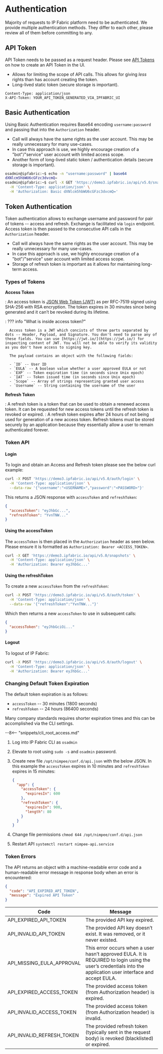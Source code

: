 # Authentication

Majority of requests to IP Fabric platform need to be authenticated. We provide multiple authentication methods. They differ to each other, please review all of them before committing to any.

## API Token

API Token needs to be passed as a request header. Please see [API Tokens](../IP_Fabric_Settings/api_tokens.md) on how to create an API Token in the UI.

- Allows for limiting the scope of API calls. This allows for giving _less_ rights than has account creating the token.
- Long-lived static token (secure storage is important).

```http
Content-Type: application/json
X-API-Token: YOUR_API_TOKEN_GENERATED_VIA_IPFABRIC_UI
```

## Basic Authentication

Using Basic Authentication requires Base64 encoding `username:password` and passing that into the `Authorization` header.

- Call will always have the same rights as the user account. This may be really unnecessary for many use-cases.
- In case this approach is use, we highly encourage creation of a "bot"/"service" user account with limited access scope.
- Another form of long-lived static token / authentication details (secure storage is important).

```bash
osadmin@ipfabric:~$ echo -n "username:password" | base64
dXNlcm5hbWU6cGFzc3dvcmQ=
osadmin@ipfabric:~$ curl -X GET 'https://demo3.ipfabric.io/api/v5.0/snapshots' \
  -H 'Content-Type: application/json' \
  -H 'Authorization: Basic dXNlcm5hbWU6cGFzc3dvcmQ='
```

## Token Authentication

Token authentication allows to exchange username and password for pair of tokens -- access and refresh. Exchange is facilitated via `login` endpoint. Access token is then passed to the consecutive API calls in the `Authorization` header.

- Call will always have the same rights as the user account. This may be really unnecessary for many use-cases.
- In case this approach is use, we highly encourage creation of a "bot"/"service" user account with limited access scope.
- Storage of refresh token is important as it allows for maintaining long-term access.

### Types of Tokens

**Access Token**

: An access token is [JSON Web Token (JWT)](https://jwt.io/) as per RFC-7519 signed using SHA-256 with RSA encryption. The token expires in 30 minutes since being generated and it can’t be revoked during its lifetime.

: ??? info "What is inside access token?"

      Access token is a JWT which concists of three parts separated by dots -- Header, Payload, and Signature. You don't need to parse any of these fields. You can use [https://jwt.io/](https://jwt.io/) for inspecting content of JWT. You will not be able to verify its validity as you don't have access to signing key.

      The payload contains an object with the following fields:

      - `ID` -- User ID
      - `EULA` -- A boolean value whether a user approved EULA or not
      - `EXP` -- Token expiration time (in seconds since Unix epoch)
      - `IAT` -- Token issued time (in seconds since Unix epoch)
      - `Scope` -- Array of strings representing granted user access
      - `Username` -- String containing the username of the user

**Refresh Token**

: A refresh token is a token that can be used to obtain a renewed access token. It can be requested for new access tokens until the refresh token is revoked or expired.
: A refresh token expires after 24 hours of not being used for generation of a new access token. Refresh tokens must be stored securely by an application because they essentially allow a user to remain authenticated forever.

### Token API

#### Login

To login and obtain an Access and Refresh token please see the below curl example:

```bash
curl -X POST 'https://demo3.ipfabric.io/api/v5.0/auth/login' \
  -H 'Content-Type: application/json' \
  --data-raw '{"username":"<USERNAME>","password":"<PASSWORD>"}'
```

This returns a JSON response with `accessToken` and `refreshToken`:

```json
{
  "accessToken": "eyJhbGc...",
  "refreshToken": "YvnTNW..."
}
```

#### Using the accessToken

The `accessToken` is then placed in the `Authorization` header as seen below.
Please ensure it is formatted as `Authorization: Bearer <ACCESS_TOKEN>`.

```bash
curl -X GET 'https://demo3.ipfabric.io/api/v5.0/snapshots' \
  -H 'Content-Type: application/json' \
  -H 'Authorization: Bearer eyJhbGc...'
```

#### Using the refreshToken

To create a new `accessToken` from the `refreshToken`:

```bash
curl -X POST 'https://demo3.ipfabric.io/api/v5.0/auth/token' \
  -H 'Content-Type: application/json' \
  --data-raw '{"refreshToken":"YvnTNW..."}'
```

Which then returns a new `accessToken` to use in subsequent calls:

```json
{
  "accessToken": "eyJhbGciOi..."
}
```

#### Logout

To logout of IP Fabric:

```bash
curl -X POST 'https://demo3.ipfabric.io/api/v5.0/auth/logout' \
  -H 'Content-Type: application/json' \
  -H 'Authorization: Bearer eyJhbGc...'
```

### Changing Default Token Expiration

The default token expiration is as follows:

- `accessToken` -- 30 minutes (1800 seconds)
- `refreshToken` -- 24 hours (86400 seconds)

Many company standards requires shorter expiration times and this can be accomplished via the CLI settings.

--8<-- "snippets/cli_root_access.md"

1. Log into IP Fabric CLI as `osadmin`
2. Elevate to root using `sudo -s` and `osadmin` password.
3. Create new file `/opt/nimpee/conf.d/api.json` with the below JSON. In this example the `accessToken` expires in 10 minutes and `refreshToken` expires in 15 minutes:

   ```json
   {
     "app": {
       "accessToken": {
         "expiresIn": 600
       },
       "refreshToken": {
         "expiresIn": 900,
         "length": 80
       }
     }
   }
   ```

4. Change file permissions `chmod 644 /opt/nimpee/conf.d/api.json`
5. Restart API `systemctl restart nimpee-api.service`

### Token Errors

The API returns an object with a machine-readable error code and a human-readable error message in response body when an error is encountered:

```json
{
  "code": "API_EXPIRED_API_TOKEN",
  "message": "Expired API Token"
}
```

| Code                      | Message                                                                                                                                                       |
| ------------------------- | ------------------------------------------------------------------------------------------------------------------------------------------------------------- |
| API_EXPIRED_API_TOKEN     | The provided API key expired.                                                                                                                                 |
| API_INVALID_API_TOKEN     | The provided API key doesn’t exist. It was removed, or it never existed.                                                                                      |
| API_MISSING_EULA_APPROVAL | This error occurs when a user hasn’t approved EULA. It is REQUIRED to login using the user’s credentials into the application user interface and accept EULA. |
| API_EXPIRED_ACCESS_TOKEN  | The provided access token (from Authorization header) is expired.                                                                                             |
| API_INVALID_ACCESS_TOKEN  | The provided access token (from Authorization header) is invalid.                                                                                             |
| API_INVALID_REFRESH_TOKEN | The provided refresh token (typically sent in the request body) is revoked (blacklisted) or expired.                                                          |
